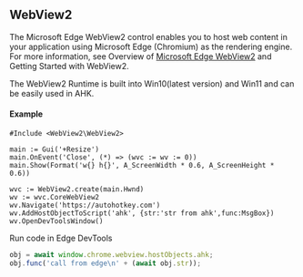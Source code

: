 ## WebView2

The Microsoft Edge WebView2 control enables you to host web content in your application using Microsoft Edge (Chromium) as the rendering engine. For more information, see Overview of [Microsoft Edge WebView2](https://docs.microsoft.com/en-us/microsoft-edge/webview2/reference/win32/?view=webview2-1.0.674-prerelease) and Getting Started with WebView2.

The WebView2 Runtime is built into Win10(latest version) and Win11 and can be easily used in AHK.

#### Example
```autohotkey
#Include <WebView2\WebView2>

main := Gui('+Resize')
main.OnEvent('Close', (*) => (wvc := wv := 0))
main.Show(Format('w{} h{}', A_ScreenWidth * 0.6, A_ScreenHeight * 0.6))

wvc := WebView2.create(main.Hwnd)
wv := wvc.CoreWebView2
wv.Navigate('https://autohotkey.com')
wv.AddHostObjectToScript('ahk', {str:'str from ahk',func:MsgBox})
wv.OpenDevToolsWindow()
```

Run code in Edge DevTools
```javascript
obj = await window.chrome.webview.hostObjects.ahk;
obj.func('call from edge\n' + (await obj.str));
```